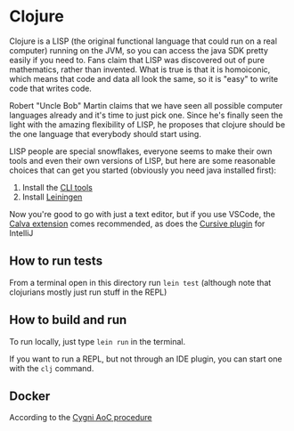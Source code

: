 # Clojure
Clojure is a LISP (the original functional language that could run on a real computer) running on the JVM, so you can access the java SDK pretty easily if you need to. Fans claim that LISP was discovered out of pure mathematics, rather than invented. What is true is that it is homoiconic, which means that code and data all look the same, so it is "easy" to write code that writes code.

Robert "Uncle Bob" Martin claims that we have seen all possible computer languages already and it's time to just pick one. Since he's finally seen the light with the amazing flexibility of LISP, he proposes that clojure should be the one language that everybody should start using.

LISP people are special snowflakes, everyone seems to make their own tools and even their own versions of LISP, but here are
some reasonable choices that can get you started (obviously you need java installed first):
1. Install the [CLI tools](https://clojure.org/guides/getting_started)
2. Install [Leiningen](https://leiningen.org/)

Now you're good to go with just a text editor, but if you use VSCode, the [Calva extension](https://calva.io/) comes recommended, as does the [Cursive plugin](https://cursive-ide.com/) for IntelliJ

## How to run tests
From a terminal open in this directory run `lein test` (although note that clojurians mostly just run stuff in the REPL)

## How to build and run
To run locally, just type `lein run` in the terminal.

If you want to run a REPL, but not through an IDE plugin, you can start one with the `clj` command.

## Docker
According to the [Cygni AoC procedure](https://github.com/cygni/aoc_example)
